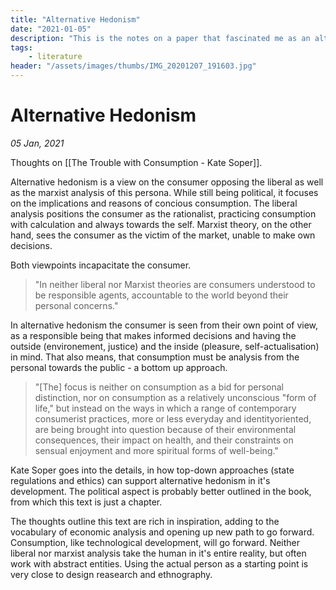 ```yaml
---
title: "Alternative Hedonism"
date: "2021-01-05"
description: "This is the notes on a paper that fascinated me as an alternative ecolonim model. While still being political, it focuses on the implications and reasons of concious consumption."
tags:
    - literature
header: "/assets/images/thumbs/IMG_20201207_191603.jpg"
---
```

# Alternative Hedonism
*05 Jan, 2021*

Thoughts on [[The Trouble with Consumption - Kate Soper]].

Alternative hedonism is a view on the consumer opposing the liberal as well as the marxist analysis of this persona. While still being political, it focuses on the implications and reasons of concious consumption. The liberal analysis positions the consumer as the rationalist, practicing consumption with calculation and always towards the self. Marxist theory, on the other hand, sees the consumer as the victim of the market, unable to make own decisions.

Both viewpoints incapacitate the consumer. 

> "In neither liberal nor Marxist theories are consumers understood to be responsible agents, accountable to the world beyond their personal concerns."

In alternative hedonism the consumer is seen from their own point of view, as a responsible being that makes informed decisions and having the outside (environement, justice) and the inside (pleasure, self-actualisation) in mind. That also means, that consumption must be analysis from the personal towards the public - a bottom up approach.

> "[The] focus is neither on consumption as a bid for personal distinction, nor on consumption as a relatively unconscious "form of life," but instead on the ways in which a range of contemporary consumerist practices, more or less everyday and identityoriented, are being brought into question because of their environmental consequences, their impact on health, and their constraints on sensual enjoyment and more spiritual forms of well-being."

Kate Soper goes into the details, in how top-down approaches (state regulations and ethics) can support alternative hedonism in it's development. The political aspect is probably better outlined in the book, from which this text is just a chapter.

The thoughts outline this text are rich in inspiration, adding to the vocabulary of economic analysis and opening up new path to go forward. Consumption, like technological development, will go forward. Neither liberal nor marxist analysis take the human in it's entire reality, but often work with abstract entities. Using the actual person as a starting point is very close to design reasearch and ethnography.